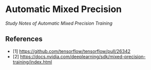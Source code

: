 # Automatic Mixed Precision

*Study Notes of Automatic Mixed Precision Training*

## References

 - [1] https://github.com/tensorflow/tensorflow/pull/26342
 - [2] https://docs.nvidia.com/deeplearning/sdk/mixed-precision-training/index.html
